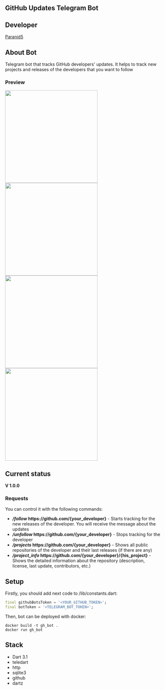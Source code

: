 **GitHub Updates Telegram Bot**
-------------------------------

## **Developer**
[Paranid5](https://github.com/dinaraparanid)

## **About Bot**

Telegram bot that tracks GitHub developers' updates.
It helps to track new projects and releases of the developers that you want to follow

### **Preview**

<img src="https://i.ibb.co/vPP3STy/2023-08-26-23-14-36.png" width="300">
<img src="https://i.ibb.co/R3Sb5GH/2023-08-26-23-15-37.png" width="300">
<img src="https://i.ibb.co/8YszrHS/2023-08-26-23-17-58.png" width="300">
<img src="https://i.ibb.co/1L0tVJw/2023-08-27-00-13-21.png" width="300">

## **Current status**
**V 1.0.0**

### **Requests**
You can control it with the following commands:

<ul>
    <li>
        <b><i>/follow</i> https://github.com/{your_developer}</b> - 
        Starts tracking for the new releases of the developer. You will receive the message about the updates
    </li>
    <li>
        <b><i>/unfollow</i> https://github.com/{your_developer}</b> - 
        Stops tracking for the developer
    </li>
    <li>
        <b><i>/projects</i> https://github.com/{your_developer}</b> - 
        Shows all public repositories of the developer and their last releases (if there are any)
    </li>
    <li>
        <b><i>/project_info</i> https://github.com/{your_developer}/{his_project}</b> - 
        Shows the detailed information about the repository (description, license, last update, contributors, etc.)
    </li>
</ul>

## **Setup**

Firstly, you should add next code to /lib/constants.dart:

```dart
final githubBotsToken = '<YOUR_GITHUB_TOKEN>';
final botToken = '<TELEGRAM_BOT_TOKEN>';
```

Then, bot can be deployed with docker:

```shell
docker build -t gh_bot .
docker run gh_bot
```

## **Stack**

<ul>
    <li>Dart 3.1</li>
    <li>teledart</li>
    <li>http</li>
    <li>sqlite3</li>
    <li>github</li>
    <li>dartz</li>
</ul>